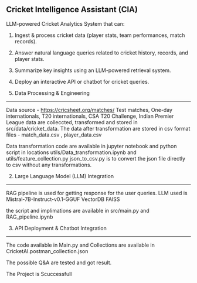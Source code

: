 Cricket Intelligence Assistant (CIA)
--------------------------------------------
LLM-powered Cricket Analytics System that can:
1. Ingest & process cricket data (player stats, team performances, match records).
2. Answer natural language queries related to cricket history, records, and player stats.
3. Summarize key insights using an LLM-powered retrieval system.
4. Deploy an interactive API or chatbot for cricket queries.

1. Data Processing & Engineering
--------------------------------------

Data source - https://cricsheet.org/matches/   Test matches, One-day internationals, T20 internationals, CSA T20 Challenge, 
              Indian Premier League data are colleccted, transformed and stored in src/data/cricket_data.
The data after transformation are stored in csv format files - match_data.csv , player_data.csv

Data transformation code are available in jupyter notebook and python script in locations utils/Data_transformation.ipynb 
        and utils/feature_collection.py
json_to_csv.py is to convert the json file directly to csv without any transformations.

2. Large Language Model (LLM) Integration
--------------------------------------------
RAG pipeline is used for getting response for the user queries.
LLM used is Mistral-7B-Instruct-v0.1-GGUF
VectorDB FAISS

the script and implimations are available in src/main.py and RAG_pipeline.ipynb

3. API Deployment & Chatbot Integration
-------------------------------------------
The code available in Main.py and Collections are available in CricketAI.postman_collection.json

The possible Q&A are tested and got result.

The Project is Scuccessfull
